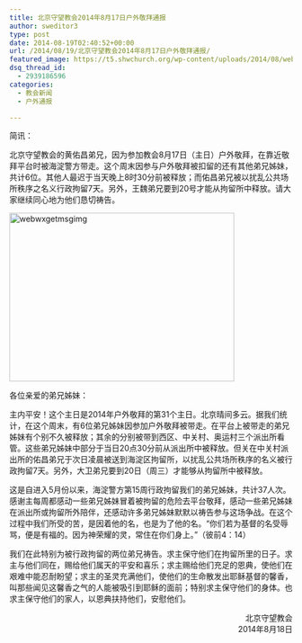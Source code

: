 ```yaml
---
title: 北京守望教会2014年8月17日户外敬拜通报
author: sweditor3
type: post
date: 2014-08-19T02:40:52+00:00
url: /2014/08/19/北京守望教会2014年8月17日户外敬拜通报/
featured_image: https://t5.shwchurch.org/wp-content/uploads/2014/08/webwxgetmsgimg-400x288.jpg
dsq_thread_id:
  - 2939186596
categories:
  - 教会新闻
  - 户外通报

---
```

简讯：
  
北京守望教会的黄佑昌弟兄，因为参加教会8月17日（主日）户外敬拜，在靠近敬拜平台时被海淀警方带走。这个周末因参与户外敬拜被扣留的还有其他弟兄姊妹，共计6位。其他人最迟于当天晚上8时30分前被释放；而佑昌弟兄被以扰乱公共场所秩序之名义行政拘留7天。另外，王魏弟兄要到20号才能从拘留所中释放。请大家继续同心地为他们恳切祷告。

<!--more-->

[<img class="aligncenter size-full wp-image-11432" src="http://t5.shwchurch.org/wp-content/uploads/2014/08/webwxgetmsgimg.jpg" alt="webwxgetmsgimg" width="400" height="300" />][1]

各位亲爱的弟兄姊妹：

主内平安！这个主日是2014年户外敬拜的第31个主日。北京晴间多云。据我们统计，在这个周末，有6位弟兄姊妹因参加户外敬拜被带走。在平台上被带走的弟兄姊妹有个别不久被释放；其余的分别被带到西区、中关村、奥运村三个派出所看管。这些弟兄姊妹中部分于当日20点30分前从派出所中被释放。但关在中关村派出所的佑昌弟兄于次日凌晨被送到海淀区拘留所，以扰乱公共场所秩序的名义被行政拘留7天。另外，大卫弟兄要到20日（周三）才能够从拘留所中被释放。

这是自进入5月份以来，海淀警方第15周行政拘留我们的弟兄姊妹，共计37人次。感谢主每周都感动一些弟兄姊妹冒着被拘留的危险去平台敬拜，感动一些弟兄姊妹在派出所或拘留所外陪伴，还感动许多弟兄姊妹默默以祷告参与这场争战。在这个过程中我们所受的苦，是因着他的名，也是为了他的名。“你们若为基督的名受辱骂，便是有福的。因为神荣耀的灵，常住在你们身上。”（彼前4：14）

我们在此特别为被行政拘留的两位弟兄祷告。求主保守他们在拘留所里的日子。求主与他们同在，赐给他们属天的平安和喜乐；求主赐给他们充足的恩典，使他们在艰难中能忍耐盼望；求主的圣灵充满他们，使他们的生命散发出耶稣基督的馨香，叫那些闻见这馨香之气的人能被吸引到耶稣的面前；特别求主保守他们的身体。也求主保守他们的家人，以恩典扶持他们，安慰他们。

<p style="text-align: right;">
  北京守望教会<br /> 2014年8月18日
</p>

 [1]: http://t5.shwchurch.org/wp-content/uploads/2014/08/webwxgetmsgimg.jpg